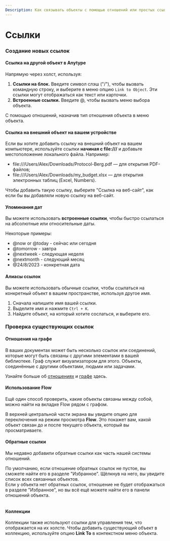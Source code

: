 ```yaml
---
Description: Как связывать объекты с помощью отношений или простых ссылок.
---
```


# Ссылки

### Создание новых ссылок

#### Ссылка на другой объект в Anytype

Напрямую через холст, используя:

1. **Ссылки на блок.** Введите символ слэш ("/"), чтобы вызвать командную строку, и выберите в меню опцию `Link to Object`. Эти ссылки могут отображаться как текст или карточки.
2. **Встроенные ссылки.** Введите @, чтобы вызвать меню выбора объекта.

С помощью отношений, назначив тип отношения объекта в меню объекта.

#### Ссылка на внешний объект на вашем устройстве

Если вы хотите добавить ссылку на внешний объект на вашем компьютере, используйте ссылки **начиная с file:///** и добавьте местоположение локального файла. Например:

* file:///Users/Alex/Downloads/Protocol-Berg.pdf — для открытия PDF-файлов;
* file:///Users/Alex/Downloads/my\_budget.xlsx — для открытия электронных таблиц (Excel, Numbers).

Чтобы добавить такую ссылку, выберите "Ссылка на веб-сайт", как если бы вы добавляли новую ссылку на веб-сайт.

#### Упоминания дат

Вы можете использовать **встроенные ссылки**, чтобы быстро ссылаться на абсолютные или относительные даты.

Некоторые примеры:

* @now or @today - сейчас или сегодня
* @tomorrow - завтра
* @nextweek - следующая неделя
* @nextmonth - следующий месяц
* @24/8/2023 - конкретная дата

#### Алиасы ссылок

Вы можете использовать обычные ссылки, чтобы ссылаться на конкретный объект в вашем пространстве, используя другое имя.&#x20;

1. Сначала напишите имя вашей ссылки.
2. Выделите имя и нажмите `Ctrl + K`.
3. Найдите объект, на который хотите сослаться, и выберите его.

### Проверка существующих ссылок

#### Отношения на графе

В ваших документах может быть несколько ссылок или соединений, которые могут быть связаны с другими элементами в вашей библиотеке. Граф служит визуализатором для этого. Объекты, соединённые с другими объектами, людьми или задачами.

Узнайте больше об [отношениях](../../basics/relations/ "mention") и [графе](../../basics/graph.md "mention") здесь.

#### Использование Flow

Ещё один способ проверить, какие объекты связаны между собой, можно найти на вкладке Flow рядом с графом.

В верхней центральной части экрана вы увидите опцию для переключения на режим просмотра **Flow**. Это покажет вам, какой объект связан до и после текущего объекта, который вы просматриваете.

#### Обратные ссылки

Мы недавно добавили обратные ссылки как часть нашей системы отношений.&#x20;

По умолчанию, если отношение обратных ссылок не пустое, вы сможете найти его в разделе "Избранное". Щёлкнув на него, вы увидите список всех связанных объектов.\
Если у объекта нет обратных ссылок, отношение не будет отображаться в разделе "Избранное", но вы всё ещё можете найти его в панели отношений объекта.

<figure><img src="../../.gitbook/assets/image (2) (1).png" alt=""><figcaption></figcaption></figure>

#### Коллекции

Коллекции также используют ссылки для управления тем, что отображается на их холсте. Чтобы добавить существующий объект в коллекцию, используйте опцию **Link To** в контекстном меню объекта.
